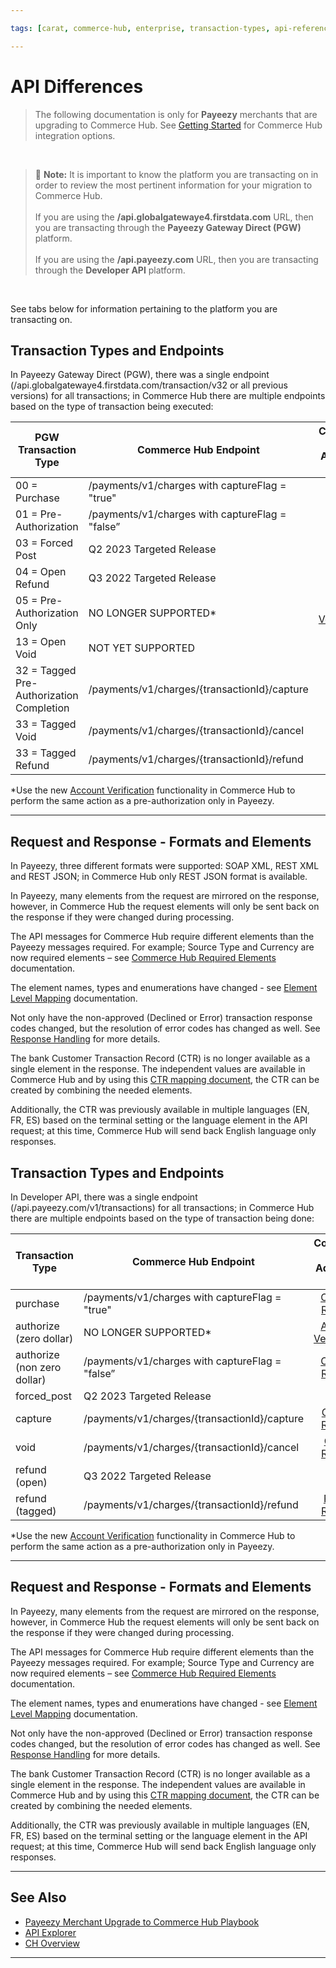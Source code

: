 ```yaml
---

tags: [carat, commerce-hub, enterprise, transaction-types, api-reference, card-not-present, payeezy]

---
```


# API Differences

<!-- theme: danger -->
>  The following documentation is only for **Payeezy** merchants that are upgrading to Commerce Hub. See [Getting Started](?path=docs/Getting-Started/Getting-Started-General.md) for Commerce Hub integration options.

<br>

> :memo: **Note:** It is important to know the platform you are transacting on in order to review the most pertinent information for your migration to Commerce Hub. <br> <br> If you are using the **/api.globalgatewaye4.firstdata.com** URL, then you are transacting through the **Payeezy Gateway Direct (PGW)** platform. <br> <br> If you are using the **/api.payeezy.com** URL, then you are transacting through the **Developer API** platform.

<br> 

See tabs below for information pertaining to the platform you are transacting on.

<!--type: tab
titles: Payeezy Gateway Direct, Developer API
-->

## Transaction Types and Endpoints

In Payeezy Gateway Direct (PGW), there was a single endpoint (/api.globalgatewaye4.firstdata.com/transaction/v32 or all previous versions) for all transactions; in Commerce Hub there are multiple endpoints based on the type of transaction being executed:

| PGW Transaction Type | Commerce Hub Endpoint | Commerce Hub <br> Additional Info |
| -------- | ------------- | :--------------: |
|00 = Purchase | /payments/v1/charges with captureFlag = "true" | [Charges Request](?path=docs/Resources/API-Documents/Payments/Charges.md)|
|01 = Pre-Authorization  | /payments/v1/charges with captureFlag = "false”  | [Charges Request](?path=docs/Resources/API-Documents/Payments/Charges.md)|
|03 = Forced Post   | Q2 2023 Targeted Release   | 
|04 = Open Refund   | Q3 2022 Targeted Release | 
|05 = Pre-Authorization Only   | NO LONGER SUPPORTED* | [Account Verification](?path=docs/Resources/API-Documents/Payments_VAS/Verification.md) |
|13 = Open Void   | NOT YET SUPPORTED  | 
|32 = Tagged Pre-Authorization Completion   | /payments/v1/charges/{transactionId}/capture | [Capture Request](?path=docs/Resources/API-Documents/Payments/Capture.md)| 
|33 = Tagged Void   | /payments/v1/charges/{transactionId}/cancel | [Cancel Request](?path=docs/Resources/API-Documents/Payments/Cancel.md)| 
|33 = Tagged Refund   | /payments/v1/charges/{transactionId}/refund  | [Refund Request](?path=docs/Resources/API-Documents/Payments/Refund.md)|

*Use the new [Account Verification](?path=docs/Resources/API-Documents/Payments_VAS/Verification.md) functionality in Commerce Hub to perform the same action as a pre-authorization only in Payeezy.

---

## Request and Response - Formats and Elements

In Payeezy, three different formats were supported: SOAP XML, REST XML and REST JSON; in Commerce Hub only REST JSON format is available. 

In Payeezy, many elements from the request are mirrored on the response, however, in Commerce Hub the request elements will only be sent back on the response if they were changed during processing.

The API messages for Commerce Hub require different elements than the Payeezy messages required.  For example; Source Type and Currency are now required elements – see [Commerce Hub Required Elements](?path=docs/Resources/Guides/Payeezy/Payeezy-UpgradetoCH-TechnicalRequired.md) documentation.

The element names, types and enumerations have changed - see [Element Level Mapping](?path=docs/Resources/Guides/Payeezy/Payeezy-UpgradetoCH-TechnicalAPI.md) documentation.

Not only have the non-approved (Declined or Error) transaction response codes changed, but the resolution of error codes has changed as well. See [Response Handling](?path=docs/Resources/Guides/Response-Codes/Response-Handling.md) for more details.

The bank Customer Transaction Record (CTR) is no longer available as a single element in the response. The independent values are available in Commerce Hub and by using this [CTR mapping document](?path=docs/Resources/Guides/Payeezy/Payeezy-UpgradetoCH-TechnicalCTR.md), the CTR can be created by combining the needed elements.  

Additionally, the CTR was previously available in multiple languages (EN, FR, ES) based on the terminal setting or the language element in the API request; at this time, Commerce Hub will send back English language only responses.

<!--
type: tab
-->

## Transaction Types and Endpoints

In Developer API, there was a single endpoint (/api.payeezy.com/v1/transactions) for all transactions; in Commerce Hub there are multiple endpoints based on the type of transaction being done:

| Transaction Type | Commerce Hub Endpoint | Commerce Hub <br> Additional Info |
| -------- | ------------- | :----------: |
|purchase | /payments/v1/charges with captureFlag = "true" | [Charges Request](?path=docs/Resources/API-Documents/Payments/Charges.md)|
|authorize (zero dollar) | NO LONGER SUPPORTED* | [Account Verification](?path=docs/Resources/API-Documents/Payments_VAS/Verification.md) |
|authorize (non zero dollar) | /payments/v1/charges with captureFlag = "false”  | [Charges Request](?path=docs/Resources/API-Documents/Payments/Charges.md)|
|forced_post   | Q2 2023 Targeted Release  | 
|capture   | /payments/v1/charges/{transactionId}/capture  | [Capture Request](?path=docs/Resources/API-Documents/Payments/Capture.md)|
|void   | /payments/v1/charges/{transactionId}/cancel  | [Cancel Request](?path=docs/Resources/API-Documents/Payments/Cancel.md)|
|refund (open)  | Q3 2022 Targeted Release  | |
|refund (tagged) | /payments/v1/charges/{transactionId}/refund   | [Refund Request](?path=docs/Resources/API-Documents/Payments/Refund.md)|

*Use the new [Account Verification](?path=docs/Resources/API-Documents/Payments_VAS/Verification.md) functionality in Commerce Hub to perform the same action as a pre-authorization only in Payeezy.

---

## Request and Response - Formats and Elements

In Payeezy, many elements from the request are mirrored on the response, however, in Commerce Hub the request elements will only be sent back on the response if they were changed during processing.

The API messages for Commerce Hub require different elements than the Payeezy messages required.  For example; Source Type and Currency are now required elements – see [Commerce Hub Required Elements](?path=docs/Resources/Guides/Payeezy/Payeezy-UpgradetoCH-TechnicalRequired.md) documentation.

The element names, types and enumerations have changed - see [Element Level Mapping](?path=docs/Resources/Guides/Payeezy/Payeezy-UpgradetoCH-TechnicalAPI.md) documentation.

Not only have the non-approved (Declined or Error) transaction response codes changed, but the resolution of error codes has changed as well. See [Response Handling](?path=docs/Resources/Guides/Response-Codes/Response-Handling.md) for more details.

The bank Customer Transaction Record (CTR) is no longer available as a single element in the response. The independent values are available in Commerce Hub and by using this [CTR mapping document](?path=docs/Resources/Guides/Payeezy/Payeezy-UpgradetoCH-TechnicalCTR.md), the CTR can be created by combining the needed elements. 

Additionally, the CTR was previously available in multiple languages (EN, FR, ES) based on the terminal setting or the language element in the API request; at this time, Commerce Hub will send back English language only responses.

<!-- type: tab-end -->

---

## See Also

- [Payeezy Merchant Upgrade to Commerce Hub Playbook](?path=docs/Resources/Guides/Payeezy/PayeezyUpgradetoCHGuideLandingPage.md)
- [API Explorer](../api/?type=post&path=/payments/v1/charges)
- [CH Overview](?path=docs/Getting-Started/Getting-Started-General.md)

---
